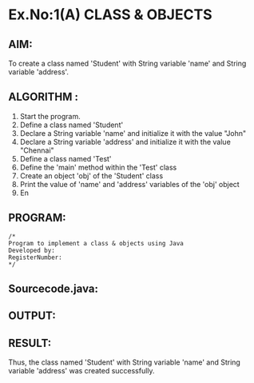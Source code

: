 # Ex.No:1(A) CLASS & OBJECTS

## AIM:
To create a class named 'Student' with String variable 'name' and String variable 'address'.

## ALGORITHM :
1.	Start the program.
2.	Define a class named 'Student'
3.	Declare a String variable 'name' and initialize it with the value "John"
4.	Declare a String variable 'address' and initialize it with the value "Chennai"
5.	Define a class named 'Test'
6.	Define the 'main' method within the 'Test' class
7.	Create an object 'obj' of the 'Student' class
8.	Print the value of 'name' and 'address' variables of the 'obj' object
9.	En



## PROGRAM:
 ```
/*
Program to implement a class & objects using Java
Developed by: 
RegisterNumber:  
*/
```

## Sourcecode.java:







## OUTPUT:



## RESULT:
Thus, the class named 'Student' with String variable 'name' and String variable 'address' was created successfully.
